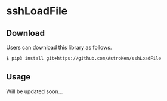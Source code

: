 # sshLoadFile

## Download
Users can download this library as follows.
``` zsh
$ pip3 install git+https://github.com/AstroKen/sshLoadFile
```

## Usage
Will be updated soon...
